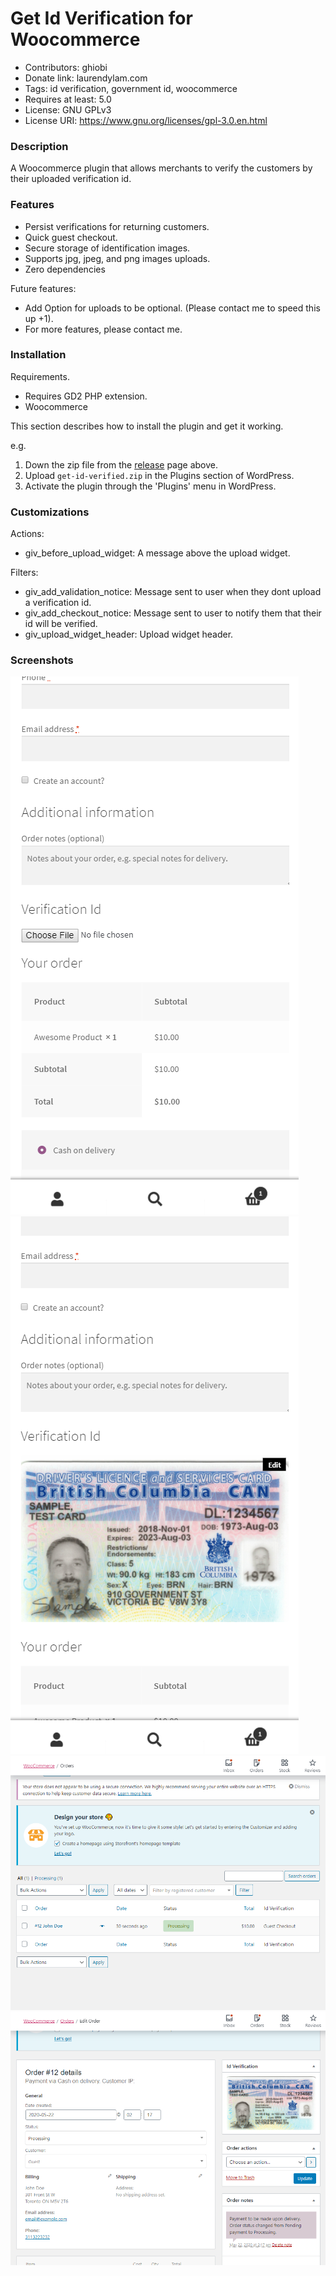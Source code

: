 # Get Id Verification for Woocommerce

- Contributors: ghiobi
- Donate link: laurendylam.com
- Tags: id verification, government id, woocommerce
- Requires at least: 5.0
- License: GNU GPLv3
- License URI: https://www.gnu.org/licenses/gpl-3.0.en.html

### Description

A Woocommerce plugin that allows merchants to verify the customers by 
their uploaded verification id.

### Features

- Persist verifications for returning customers.
- Quick guest checkout.
- Secure storage of identification images.
- Supports jpg, jpeg, and png images uploads.
- Zero dependencies

Future features:
- Add Option for uploads to be optional. (Please contact me to speed this up +1).
- For more features, please contact me.

### Installation

Requirements.
- Requires GD2 PHP extension.
- Woocommerce

This section describes how to install the plugin and get it working.

e.g.

1. Down the zip file from the [release](./releases) page above.
1. Upload `get-id-verified.zip` in the Plugins section of WordPress.
2. Activate the plugin through the 'Plugins' menu in WordPress.

### Customizations

Actions:
- giv_before_upload_widget: A message above the upload widget.

Filters:
- giv_add_validation_notice: Message sent to user when they dont upload a verification id.
- giv_add_checkout_notice: Message sent to user to notify them that their id will be verified.
- giv_upload_widget_header: Upload widget header.

### Screenshots

![Image 1](./screenshots/1.png)
![Image 2](./screenshots/2.png)
![Image 3](./screenshots/3.png)
![Image 4](./screenshots/4.png)